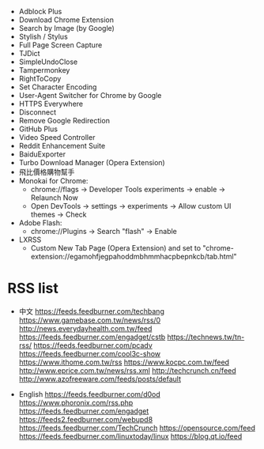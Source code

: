 * Adblock Plus
* Download Chrome Extension
* Search by Image (by Google)
* Stylish / Stylus
* Full Page Screen Capture
* TJDict
* SimpleUndoClose
* Tampermonkey
* RightToCopy
* Set Character Encoding
* User-Agent Switcher for Chrome by Google
* HTTPS Everywhere
* Disconnect
* Remove Google Redirection
* GitHub Plus
* Video Speed Controller
* Reddit Enhancement Suite
* BaiduExporter
* Turbo Download Manager (Opera Extension)
* 飛比價格購物幫手
* Monokai for Chrome:
    * chrome://flags -> Developer Tools experiments -> enable -> Relaunch Now
    * Open DevTools -> settings -> experiments -> Allow custom UI themes -> Check
* Adobe Flash:
    * chrome://Plugins -> Search "flash" -> Enable
* LXRSS
    * Custom New Tab Page (Opera Extension) and set to "chrome-extension://egamohfjegpahoddmbhmmhacpbepnkcb/tab.html"

RSS list
=====
* 中文
https://feeds.feedburner.com/techbang
https://www.gamebase.com.tw/news/rss/0
http://news.everydayhealth.com.tw/feed
https://feeds.feedburner.com/engadget/cstb
https://technews.tw/tn-rss/
https://feeds.feedburner.com/pcadv
https://feeds.feedburner.com/cool3c-show
https://www.ithome.com.tw/rss
https://www.kocpc.com.tw/feed
http://www.eprice.com.tw/news/rss.xml
http://techcrunch.cn/feed
http://www.azofreeware.com/feeds/posts/default

* English
https://feeds.feedburner.com/d0od
https://www.phoronix.com/rss.php
https://feeds.feedburner.com/engadget
https://feeds2.feedburner.com/webupd8
https://feeds.feedburner.com/TechCrunch
https://opensource.com/feed
https://feeds.feedburner.com/linuxtoday/linux
https://blog.qt.io/feed
